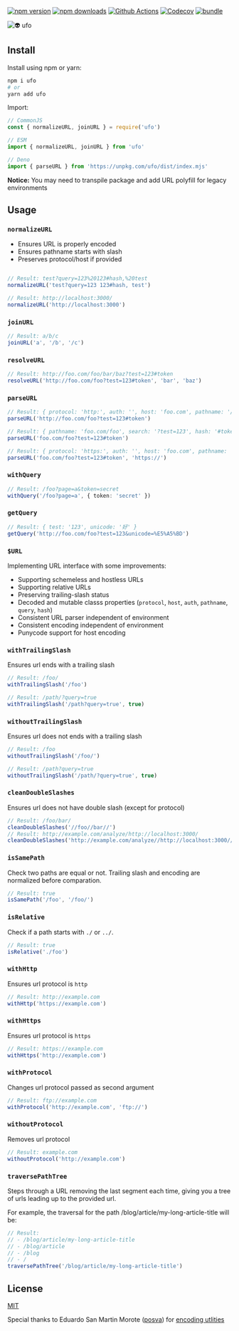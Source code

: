 [![npm version][npm-version-src]][npm-version-href]
[![npm downloads][npm-downloads-src]][npm-downloads-href]
[![Github Actions][github-actions-src]][github-actions-href]
[![Codecov][codecov-src]][codecov-href]
[![bundle][bundle-src]][bundle-href]

![👽 ufo](.github/banner.svg)

## Install

Install using npm or yarn:

```bash
npm i ufo
# or
yarn add ufo
```

Import:

```js
// CommonJS
const { normalizeURL, joinURL } = require('ufo')

// ESM
import { normalizeURL, joinURL } from 'ufo'

// Deno
import { parseURL } from 'https://unpkg.com/ufo/dist/index.mjs'
```

**Notice:** You may need to transpile package and add URL polyfill for legacy environments

## Usage

### `normalizeURL`

- Ensures URL is properly encoded
- Ensures pathname starts with slash
- Preserves protocol/host if provided

```ts

// Result: test?query=123%20123#hash,%20test
normalizeURL('test?query=123 123#hash, test')

// Result: http://localhost:3000/
normalizeURL('http://localhost:3000')
```

### `joinURL`

```ts
// Result: a/b/c
joinURL('a', '/b', '/c')
```

### `resolveURL`

```ts
// Result: http://foo.com/foo/bar/baz?test=123#token
resolveURL('http://foo.com/foo?test=123#token', 'bar', 'baz')
```

### `parseURL`

```ts
// Result: { protocol: 'http:', auth: '', host: 'foo.com', pathname: '/foo', search: '?test=123', hash: '#token' }
parseURL('http://foo.com/foo?test=123#token')

// Result: { pathname: 'foo.com/foo', search: '?test=123', hash: '#token' }
parseURL('foo.com/foo?test=123#token')

// Result: { protocol: 'https:', auth: '', host: 'foo.com', pathname: '/foo', search: '?test=123', hash: '#token' }
parseURL('foo.com/foo?test=123#token', 'https://')
```

### `withQuery`

```ts
// Result: /foo?page=a&token=secret
withQuery('/foo?page=a', { token: 'secret' })
```

### `getQuery`

```ts
// Result: { test: '123', unicode: '好' }
getQuery('http://foo.com/foo?test=123&unicode=%E5%A5%BD')
```

### `$URL`

Implementing URL interface with some improvements:

- Supporting schemeless and hostless URLs
- Supporting relative URLs
- Preserving trailing-slash status
- Decoded and mutable classs properties (`protocol`, `host`, `auth`, `pathname`, `query`, `hash`)
- Consistent URL parser independent of environment
- Consistent encoding independent of environment
- Punycode support for host encoding

### `withTrailingSlash`

Ensures url ends with a trailing slash

```ts
// Result: /foo/
withTrailingSlash('/foo')
```

```ts
// Result: /path/?query=true
withTrailingSlash('/path?query=true', true)
```

### `withoutTrailingSlash`

Ensures url does not ends with a trailing slash

```ts
// Result: /foo
withoutTrailingSlash('/foo/')
```

```ts
// Result: /path?query=true
withoutTrailingSlash('/path/?query=true', true)
```

### `cleanDoubleSlashes`

Ensures url does not have double slash (except for protocol)

```ts
// Result: /foo/bar/
cleanDoubleSlashes('//foo//bar//')
// Result: http://example.com/analyze/http://localhost:3000/
cleanDoubleSlashes('http://example.com/analyze//http://localhost:3000//')
```

### `isSamePath`

Check two paths are equal or not. Trailing slash and encoding are normalized before comparation.

```ts
// Result: true
isSamePath('/foo', '/foo/')
```

### `isRelative`

Check if a path starts with `./` or `../`.

```ts
// Result: true
isRelative('./foo')
```

### `withHttp`

Ensures url protocol is `http`

```ts
// Result: http://example.com
withHttp('https://example.com')
```

### `withHttps`

Ensures url protocol is `https`

```ts
// Result: https://example.com
withHttps('http://example.com')
```

### `withProtocol`

Changes url protocol passed as second argument

```ts
// Result: ftp://example.com
withProtocol('http://example.com', 'ftp://')
```

### `withoutProtocol`

Removes url protocol

```ts
// Result: example.com
withoutProtocol('http://example.com')
```

### `traversePathTree`

Steps through a URL removing the last segment each time, giving you a tree of urls leading up to the provided url.

For example, the traversal for the path /blog/article/my-long-article-title will be:


```ts
// Result:
// - /blog/article/my-long-article-title
// - /blog/article
// - /blog
// - /
traversePathTree('/blog/article/my-long-article-title')
```

## License

[MIT](./LICENSE)

Special thanks to Eduardo San Martin Morote ([posva](https://github.com/posva)) for [encoding utlities](https://github.com/vuejs/vue-router-next/blob/v4.0.1/src/encoding.ts)

<!-- Badges -->
[npm-version-src]: https://img.shields.io/npm/v/ufo?style=flat-square
[npm-version-href]: https://npmjs.com/package/ufo

[npm-downloads-src]: https://img.shields.io/npm/dm/ufo?style=flat-square
[npm-downloads-href]: https://npmjs.com/package/ufo

[github-actions-src]: https://img.shields.io/github/workflow/status/unjs/ufo/ci/main?style=flat-square
[github-actions-href]: https://github.com/unjs/ufo/actions?query=workflow%3Aci

[codecov-src]: https://img.shields.io/codecov/c/gh/unjs/ufo/main?style=flat-square
[codecov-href]: https://codecov.io/gh/unjs/ufo

[bundle-src]: https://img.shields.io/bundlephobia/minzip/ufo?style=flat-square
[bundle-href]: https://bundlephobia.com/result?p=ufo
